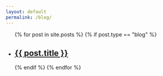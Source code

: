 ```yaml
---
layout: default
permalink: /blog/
---
```


<ul>
  {% for post in site.posts %}
    {% if post.type == "blog" %}
    <li>
      <h2><a href="{{ post.url }}">{{ post.title }}</a></h2>
    </li>
    {% endif %}
  {% endfor %}
</ul>
